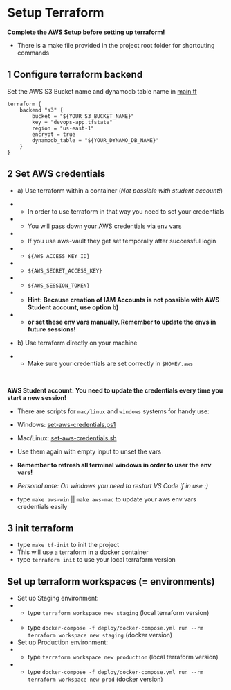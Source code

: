 # Setup Terraform

**Complete the [AWS Setup](./setup-aws.md) before setting up terraform!** <br/>
- There is a make file provided in the project root folder for shortcuting commands

## 1 Configure terraform backend
Set the AWS S3 Bucket name and dynamodb table name in [main.tf](../deploy/main.tf)
```
terraform {
    backend "s3" {
        bucket = "${YOUR_S3_BUCKET_NAME}"
        key = "devops-app.tfstate"
        region = "us-east-1"
        encrypt = true
        dynamodb_table = "${YOUR_DYNAMO_DB_NAME}"
    }
}
```

## 2 Set AWS credentials

- a) Use terraform within a container (*Not possible with student account!*)
- - In order to use terraform in that way you need to set your credentials
- - You will pass down your AWS credentials via env vars
- - If you use aws-vault they get set temporally after successful login
- - `${AWS_ACCESS_KEY_ID}`
- - `${AWS_SECRET_ACCESS_KEY}`
- - `${AWS_SESSION_TOKEN}`
- - **Hint: Because creation of IAM Accounts is not possible with AWS Student account, use option b)**
- - **or set these env vars manually. Remember to update the envs in future sessions!**

- b) Use terraform directly on your machine
- - Make sure your credentials are set correctly in `$HOME/.aws`

</br>

**AWS Student account: You need to update the credentials every time you start a new session!**

- There are scripts for `mac/linux` and `windows` systems for handy use:
- Windows: [set-aws-credentials.ps1](../deploy/tools/set-aws-credentials.ps1)
- Mac/Linux: [set-aws-credentials.sh](../deploy/tools/set-aws-credentials.sh)
- Use them again with empty input to unset the vars
- **Remember to refresh all terminal windows in order to user the env vars!**
- *Personal note: On windows you need to restart VS Code if in use :)*

- type `make aws-win` ||  `make aws-mac` to update your aws env vars credentials easily 


## 3 init terraform

- type `make tf-init` to init the project 
- This will use a terraform in a docker container 
- type `terraform init` to use your local terraform version


## Set up terraform workspaces (= environments)

- Set up Staging environment:
- - type `terraform workspace new staging` (local terraform version)
- - type `docker-compose -f deploy/docker-compose.yml run --rm terraform workspace new staging` (docker version)
- Set up Production environment:
- - type `terraform workspace new production` (local terraform version)
- - type `docker-compose -f deploy/docker-compose.yml run --rm terraform workspace new prod` (docker version)


